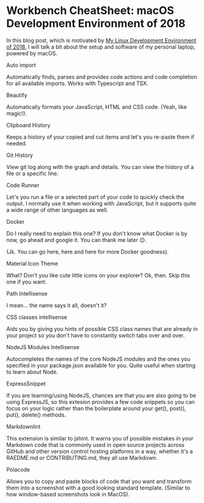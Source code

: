 # Workbench CheatSheet: macOS Development Environment of 2018

In this blog post, which is motivated by [My Linux Development Environment of 2018](https://dev.to/brpaz/my-linux-development-environment-of-2018-ch7), I will talk a bit about the setup and software of my personal laptop, powered by macOS.

Auto import

Automatically finds, parses and provides code actions and code completion for all available imports. Works with Typescript and TSX.

Beautify

Automatically formats your JavaScript, HTML and CSS code. (Yeah, like magic!).

Clipboard History

Keeps a history of your copied and cut items and let's you re-paste them if needed.

Git History

View git log along with the graph and details. You can view the history of a file or a specific line.

Code Runner

Let's you run a file or a selected part of your code to quickly check the output. I normally use it when working with JavaScript, but it supports quite a wide range of other languages as well.

Docker

Do I really need to explain this one? If you don't know what Docker is by now, go ahead and google it. You can thank me later 😉.

(Jk. You can go here, here and here for more Docker goodness).

Material Icon Theme

What? Don't you like cute little icons on your explorer? Ok, then. Skip this one if you want.

Path Intellisense

I mean... the name says it all, doesn't it?

CSS classes intellisense

Aids you by giving you hints of possible CSS class names that are already in your project so you don't have to constanlty switch tabs over and over.

NodeJS Modules Intellisense

Autocompletes the names of the core NodeJS modules and the ones you specified in your package.json available for you. Quite useful when starting to learn about Node.

ExpressSnippet

If you are learning/using NodeJS, chances are that you are also going to be using ExpressJS, so this extesion provides a few code snippets so you can focus on your logic rather than the boilerplate around your get(), post(), put(), delete() methods.

Markdownlint

This extension is similar to jshint. It warns you of possible mistakes in your Markdown code that is commonly used in open source projects across GitHub and other version control hosting platforms in a way, whether it's a RAEDME.md or CONTRIBUTING.md, they all use Markdown.

Polacode

Allows you to copy and paste blocks of code that you want and transform them into a screenshot with a good looking standard template. (Similar to how window-based screenshots look in MacOS).
